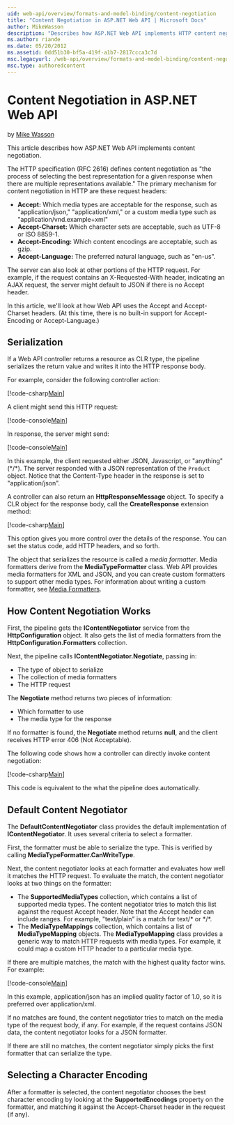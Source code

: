 ```yaml
---
uid: web-api/overview/formats-and-model-binding/content-negotiation
title: "Content Negotiation in ASP.NET Web API | Microsoft Docs"
author: MikeWasson
description: "Describes how ASP.NET Web API implements HTTP content negotiation."
ms.author: riande
ms.date: 05/20/2012
ms.assetid: 0dd51b30-bf5a-419f-a1b7-2817ccca3c7d
msc.legacyurl: /web-api/overview/formats-and-model-binding/content-negotiation
msc.type: authoredcontent
---
```

# Content Negotiation in ASP.NET Web API

by [Mike Wasson](https://github.com/MikeWasson)

This article describes how ASP.NET Web API implements content negotiation.

The HTTP specification (RFC 2616) defines content negotiation as "the process of selecting the best representation for a given response when there are multiple representations available." The primary mechanism for content negotiation in HTTP are these request headers:

- **Accept:** Which media types are acceptable for the response, such as "application/json," "application/xml," or a custom media type such as &quot;application/vnd.example+xml&quot;
- **Accept-Charset:** Which character sets are acceptable, such as UTF-8 or ISO 8859-1.
- **Accept-Encoding:** Which content encodings are acceptable, such as gzip.
- **Accept-Language:** The preferred natural language, such as "en-us".

The server can also look at other portions of the HTTP request. For example, if the request contains an X-Requested-With header, indicating an AJAX request, the server might default to JSON if there is no Accept header.

In this article, we'll look at how Web API uses the Accept and Accept-Charset headers. (At this time, there is no built-in support for Accept-Encoding or Accept-Language.)

## Serialization

If a Web API controller returns a resource as CLR type, the pipeline serializes the return value and writes it into the HTTP response body.

For example, consider the following controller action:

[!code-csharp[Main](content-negotiation/samples/sample1.cs)]

A client might send this HTTP request:

[!code-console[Main](content-negotiation/samples/sample2.cmd)]

In response, the server might send:

[!code-console[Main](content-negotiation/samples/sample3.cmd)]

In this example, the client requested either JSON, Javascript, or "anything" (\*/\*). The server responded with a JSON representation of the `Product` object. Notice that the Content-Type header in the response is set to &quot;application/json&quot;.

A controller can also return an **HttpResponseMessage** object. To specify a CLR object for the response body, call the **CreateResponse** extension method:

[!code-csharp[Main](content-negotiation/samples/sample4.cs)]

This option gives you more control over the details of the response. You can set the status code, add HTTP headers, and so forth.

The object that serializes the resource is called a *media formatter*. Media formatters derive from the **MediaTypeFormatter** class. Web API provides media formatters for XML and JSON, and you can create custom formatters to support other media types. For information about writing a custom formatter, see [Media Formatters](media-formatters.md).

## How Content Negotiation Works

First, the pipeline gets the **IContentNegotiator** service from the **HttpConfiguration** object. It also gets the list of media formatters from the **HttpConfiguration.Formatters** collection.

Next, the pipeline calls **IContentNegotiator.Negotiate**, passing in:

- The type of object to serialize
- The collection of media formatters
- The HTTP request

The **Negotiate** method returns two pieces of information:

- Which formatter to use
- The media type for the response

If no formatter is found, the **Negotiate** method returns **null**, and the client receives HTTP error 406 (Not Acceptable).

The following code shows how a controller can directly invoke content negotiation:

[!code-csharp[Main](content-negotiation/samples/sample5.cs)]

This code is equivalent to the what the pipeline does automatically.

## Default Content Negotiator

The **DefaultContentNegotiator** class provides the default implementation of **IContentNegotiator**. It uses several criteria to select a formatter.

First, the formatter must be able to serialize the type. This is verified by calling **MediaTypeFormatter.CanWriteType**.

Next, the content negotiator looks at each formatter and evaluates how well it matches the HTTP request. To evaluate the match, the content negotiator looks at two things on the formatter:

- The **SupportedMediaTypes** collection, which contains a list of supported media types. The content negotiator tries to match this list against the request Accept header. Note that the Accept header can include ranges. For example, "text/plain" is a match for text/\* or \*/\*.
- The **MediaTypeMappings** collection, which contains a list of **MediaTypeMapping** objects. The **MediaTypeMapping** class provides a generic way to match HTTP requests with media types. For example, it could map a custom HTTP header to a particular media type.

If there are multiple matches, the match with the highest quality factor wins. For example:

[!code-console[Main](content-negotiation/samples/sample6.cmd)]

In this example, application/json has an implied quality factor of 1.0, so it is preferred over application/xml.

If no matches are found, the content negotiator tries to match on the media type of the request body, if any. For example, if the request contains JSON data, the content negotiator looks for a JSON formatter.

If there are still no matches, the content negotiator simply picks the first formatter that can serialize the type.

## Selecting a Character Encoding

After a formatter is selected, the content negotiator chooses the best character encoding by looking at the **SupportedEncodings** property on the formatter, and matching it against the Accept-Charset header in the request (if any).
